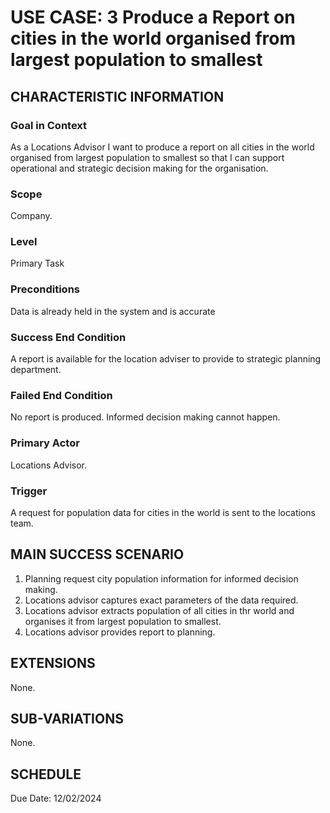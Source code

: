 # USE CASE: 3 Produce a Report on cities in the world organised from largest population to smallest

## CHARACTERISTIC INFORMATION

### Goal in Context

As a Locations Advisor I want to produce a report on all cities in the world organised from largest population to smallest so that I can support operational and strategic decision making for the organisation.

### Scope

Company.

### Level

Primary Task

### Preconditions

Data is already held in the system and is accurate

### Success End Condition

A report is available for the location adviser to provide to strategic planning department.

### Failed End Condition

No report is produced. Informed decision making cannot happen.

### Primary Actor

Locations Advisor.

### Trigger

A request for population data for cities in the world is sent to the locations team.

## MAIN SUCCESS SCENARIO

1. Planning request city population information for informed decision making.
2. Locations advisor captures exact parameters of the data required.
3. Locations advisor extracts population of all cities in thr world and organises it from largest population to smallest.
4. Locations advisor provides report to planning.

## EXTENSIONS

None.

## SUB-VARIATIONS

None.

## SCHEDULE

Due Date: 12/02/2024
